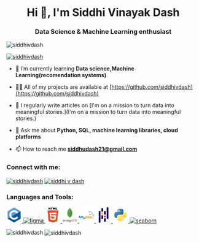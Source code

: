 <h1 align="center">Hi 👋, I'm Siddhi Vinayak Dash</h1>
<h3 align="center">Data Science & Machine Learning enthusiast</h3>

<p align="left"> <img src="https://komarev.com/ghpvc/?username=siddhivdash&label=Profile%20views&color=0e75b6&style=flat" alt="siddhivdash" /> </p>

<p align="left"> <a href="https://github.com/ryo-ma/github-profile-trophy"><img src="https://github-profile-trophy.vercel.app/?username=siddhivdash" alt="siddhivdash" /></a> </p>

- 🌱 I’m currently learning **Data science,Machine Learning(recomendation systems)**

- 👨‍💻 All of my projects are available at [https://github.com/siddhivdash](https://github.com/siddhivdash)

- 📝 I regularly write articles on [I'm on a mission to turn data into meaningful stories.](I'm on a mission to turn data into meaningful stories.)

- 💬 Ask me about **Python, SQL, machine learning libraries, cloud platforms**

- 📫 How to reach me **siddhudash21@gmail.com**

<h3 align="left">Connect with me:</h3>
<p align="left">
<a href="https://twitter.com/siddhivdash" target="blank"><img align="center" src="https://raw.githubusercontent.com/rahuldkjain/github-profile-readme-generator/master/src/images/icons/Social/twitter.svg" alt="siddhivdash" height="30" width="40" /></a>
<a href="https://linkedin.com/in/siddhi v dash" target="blank"><img align="center" src="https://raw.githubusercontent.com/rahuldkjain/github-profile-readme-generator/master/src/images/icons/Social/linked-in-alt.svg" alt="siddhi v dash" height="30" width="40" /></a>
</p>

<h3 align="left">Languages and Tools:</h3>
<p align="left"> <a href="https://www.cprogramming.com/" target="_blank" rel="noreferrer"> <img src="https://raw.githubusercontent.com/devicons/devicon/master/icons/c/c-original.svg" alt="c" width="40" height="40"/> </a> <a href="https://www.figma.com/" target="_blank" rel="noreferrer"> <img src="https://www.vectorlogo.zone/logos/figma/figma-icon.svg" alt="figma" width="40" height="40"/> </a> <a href="https://www.w3.org/html/" target="_blank" rel="noreferrer"> <img src="https://raw.githubusercontent.com/devicons/devicon/master/icons/html5/html5-original-wordmark.svg" alt="html5" width="40" height="40"/> </a> <a href="https://www.mongodb.com/" target="_blank" rel="noreferrer"> <img src="https://raw.githubusercontent.com/devicons/devicon/master/icons/mongodb/mongodb-original-wordmark.svg" alt="mongodb" width="40" height="40"/> </a> <a href="https://www.mysql.com/" target="_blank" rel="noreferrer"> <img src="https://raw.githubusercontent.com/devicons/devicon/master/icons/mysql/mysql-original-wordmark.svg" alt="mysql" width="40" height="40"/> </a> <a href="https://pandas.pydata.org/" target="_blank" rel="noreferrer"> <img src="https://raw.githubusercontent.com/devicons/devicon/2ae2a900d2f041da66e950e4d48052658d850630/icons/pandas/pandas-original.svg" alt="pandas" width="40" height="40"/> </a> <a href="https://www.python.org" target="_blank" rel="noreferrer"> <img src="https://raw.githubusercontent.com/devicons/devicon/master/icons/python/python-original.svg" alt="python" width="40" height="40"/> </a> <a href="https://seaborn.pydata.org/" target="_blank" rel="noreferrer"> <img src="https://seaborn.pydata.org/_images/logo-mark-lightbg.svg" alt="seaborn" width="40" height="40"/> </a> </p>

<p><img align="left" src="https://github-readme-stats.vercel.app/api/top-langs?username=siddhivdash&show_icons=true&locale=en&layout=compact" alt="siddhivdash" /></p>

<p>&nbsp;<img align="center" src="https://github-readme-stats.vercel.app/api?username=siddhivdash&show_icons=true&locale=en" alt="siddhivdash" /></p>


<!--
**siddhivdash/siddhivdash** is a ✨ _special_ ✨ repository because its `README.md` (this file) appears on your GitHub profile.

Here are some ideas to get you started:

- 🔭 I’m currently working on ...
- 🌱 I’m currently learning ...
- 👯 I’m looking to collaborate on ...
- 🤔 I’m looking for help with ...
- 💬 Ask me about ...
- 📫 How to reach me: ...
- 😄 Pronouns: ...
- ⚡ Fun fact: ...
-->

